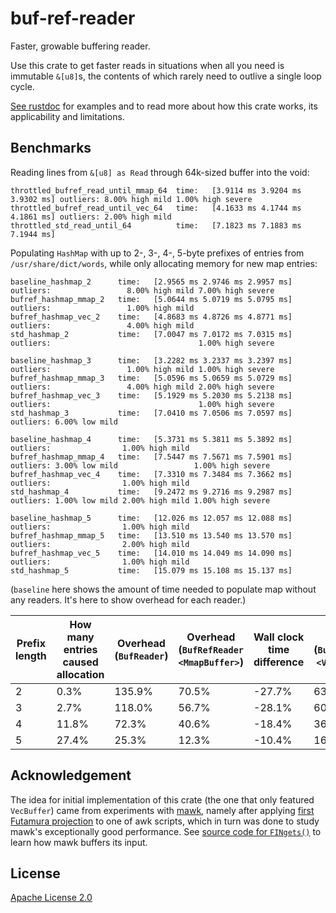 # buf-ref-reader

Faster, growable buffering reader.

Use this crate to get faster reads in situations when all you need is immutable `&[u8]`s,
the contents of which rarely need to outlive a single loop cycle.

[See rustdoc](https://docs.rs/buf-ref-reader/) for examples and to read more about how this crate works, its applicability and limitations.

## Benchmarks

Reading lines from `&[u8] as Read` through 64k-sized buffer into the void:

```
throttled_bufref_read_until_mmap_64  time:   [3.9114 ms 3.9204 ms 3.9302 ms] outliers: 8.00% high mild 1.00% high severe
throttled_bufref_read_until_vec_64   time:   [4.1633 ms 4.1744 ms 4.1861 ms] outliers: 2.00% high mild
throttled_std_read_until_64          time:   [7.1823 ms 7.1883 ms 7.1944 ms]
```

Populating `HashMap` with up to 2-, 3-, 4-, 5-byte prefixes of entries from `/usr/share/dict/words`,
while only allocating memory for new map entries:

```
baseline_hashmap_2      time:   [2.9565 ms 2.9746 ms 2.9957 ms] outliers:                 8.00% high mild 7.00% high severe
bufref_hashmap_mmap_2   time:   [5.0644 ms 5.0719 ms 5.0795 ms] outliers:                 1.00% high mild
bufref_hashmap_vec_2    time:   [4.8683 ms 4.8726 ms 4.8771 ms] outliers:                 4.00% high mild
std_hashmap_2           time:   [7.0047 ms 7.0172 ms 7.0315 ms] outliers:                                 1.00% high severe
```
```
baseline_hashmap_3      time:   [3.2282 ms 3.2337 ms 3.2397 ms] outliers:                 1.00% high mild 1.00% high severe
bufref_hashmap_mmap_3   time:   [5.0596 ms 5.0659 ms 5.0729 ms] outliers:                 4.00% high mild 2.00% high severe
bufref_hashmap_vec_3    time:   [5.1929 ms 5.2030 ms 5.2138 ms] outliers:                                 1.00% high severe
std_hashmap_3           time:   [7.0410 ms 7.0506 ms 7.0597 ms] outliers: 6.00% low mild
```
```
baseline_hashmap_4      time:   [5.3731 ms 5.3811 ms 5.3892 ms] outliers:                1.00% high mild
bufref_hashmap_mmap_4   time:   [7.5447 ms 7.5671 ms 7.5901 ms] outliers: 3.00% low mild                 1.00% high severe
bufref_hashmap_vec_4    time:   [7.3310 ms 7.3484 ms 7.3662 ms] outliers:                1.00% high mild
std_hashmap_4           time:   [9.2472 ms 9.2716 ms 9.2987 ms] outliers: 1.00% low mild 2.00% high mild 1.00% high severe
```
```
baseline_hashmap_5      time:   [12.026 ms 12.057 ms 12.088 ms] outliers:                1.00% high mild
bufref_hashmap_mmap_5   time:   [13.510 ms 13.540 ms 13.570 ms] outliers:                2.00% high mild
bufref_hashmap_vec_5    time:   [14.010 ms 14.049 ms 14.090 ms] outliers:                1.00% high mild
std_hashmap_5           time:   [15.079 ms 15.108 ms 15.137 ms]
```

(`baseline` here shows the amount of time needed to populate map without any readers.
It's here to show overhead for each reader.)

| Prefix length | How many entries caused allocation | Overhead (`BufReader`) | Overhead (`BufRefReader` `<MmapBuffer>`) | Wall clock time difference | Overead (`BufRefReader` `<VecBuffer>`) | Wall clock time difference
|--|--|--|--|--|--|--|
| 2 |  0.3% | 135.9% | 70.5% | -27.7% | 63.8% | -30.6%
| 3 |  2.7% | 118.0% | 56.7% | -28.1% | 60.9% | -26.2%
| 4 | 11.8% |  72.3% | 40.6% | -18.4% | 36.6% | -20.7%
| 5 | 27.4% |  25.3% | 12.3% | -10.4% | 16.5% |  -7.0%

## Acknowledgement

The idea for initial implementation of this crate (the one that only featured `VecBuffer`)
came from experiments with [mawk](https://invisible-island.net/mawk/),
namely after applying [first Futamura projection](https://en.wikipedia.org/wiki/Partial_evaluation#Futamura_projections) to one of awk scripts,
which in turn was done to study mawk's exceptionally good performance.
See [source code for `FINgets()`](https://github.com/ThomasDickey/mawk-20140914/blob/1d2b180d760ddb9d967ff377d9fe21fd4eb9cda5/fin.c#L212)
to learn how mawk buffers its input.

## License

[Apache License 2.0](https://spdx.org/licenses/Apache-2.0.html)
